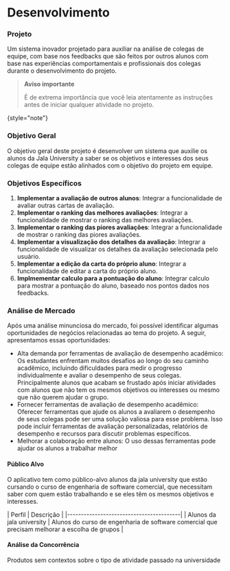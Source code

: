 # Desenvolvimento

### Projeto

Um sistema inovador projetado para auxiliar na análise de colegas de equipe, com base nos feedbacks que são feitos por
outros alunos com base
nas experiências comportamentais e profissionais dos colegas durante o desenvolvimento do projeto.

> **Aviso importante**
>
> É de extrema importância que você leia atentamente as instruções antes de iniciar qualquer atividade no projeto.
>
{style="note"}

### Objetivo Geral

O objetivo geral deste projeto é desenvolver um sistema que auxilie os alunos da Jala University a saber se os objetivos
e interesses dos seus colegas de equipe estão alinhados com o objetivo do projeto em equipe.

### Objetivos Específicos
1. **Implementar a avaliação de outros alunos**: Integrar a funcionalidade de avaliar outras cartas de avaliação.
2. **Implementar o ranking das melhores avaliações**: Integrar a funcionalidade de mostrar o ranking das melhores
   avaliações.
3. **Implementar o ranking das piores avaliações**: Integrar a funcionalidade de mostrar o ranking das piores
   avaliações.
4. **Implementar a visualização dos detalhes da avaliação**: Integrar a funcionalidade de visualizar os detalhes da
   avaliação selecionada pelo usuário.
5. **Implementar a edição da carta do próprio aluno**: Integrar a funcionalidade de editar a carta do próprio aluno.
6. **Implmementar calculo para a pontuação do aluno**: Integrar calculo para mostrar a pontuação do aluno, baseado nos
   pontos dados nos feedbacks.


### Análise de Mercado

Após uma análise minunciosa do mercado, foi possível identificar algumas oportunidades de negócios relacionadas ao tema
do projeto. A seguir, apresentamos essas oportunidades:

- Alta demanda por ferramentas de avaliação de desempenho acadêmico: Os estudantes enfrentam muitos desafios ao longo do
  seu caminho acadêmico, incluindo dificuldades para medir o progresso individualmente e avaliar o desempenho de seus
  colegas. Principalmente alunos que acabam se frustado após iniciar atividades com alunos que não tem os mesmos
  objetivos ou interesses
  ou mesmo que não querem ajudar o grupo.
- Fornecer ferramentas de avaliação de desempenho acadêmico: Oferecer ferramentas que ajude os alunos a avaliarem o
  desempenho de seus colegas pode ser uma solução valiosa para esse problema. Isso pode incluir ferramentas de avaliação
  personalizadas, relatórios de desempenho e recursos para discutir problemas específicos.
- Melhorar a colaboração entre alunos: O uso dessas ferramentas pode ajudar os alunos a trabalhar melhor
   
#### Público Alvo

O aplicativo tem como público-alvo alunos da jala university que estão cursando o curso de engenharia de software comercial,
que necessitam saber com quem estão trabalhando e se eles têm os mesmos objetivos e interesses.

| Perfil | Descrição |
|-----------------------------------------|
| Alunos da jala university | Alunos do curso de engenharia de software comercial que precisam melhorar a escolha de grupos |

#### Análise da Concorrência

Produtos sem contextos sobre o tipo de atividade passado na universidade
